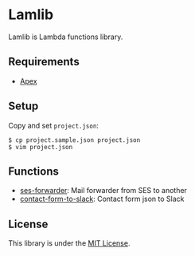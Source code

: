 # Lamlib

Lamlib is Lambda functions library.

## Requirements

- [Apex](http://apex.run/)

## Setup

Copy and set `project.json`:

```
$ cp project.sample.json project.json
$ vim project.json
```

## Functions

- [ses-forwarder](https://github.com/kouhei-fuji/lamlib/tree/master/functions/ses-forwarder): Mail forwarder from SES to another
- [contact-form-to-slack](https://github.com/kouhei-fuji/lamlib/tree/master/functions/contact-form-to-slack): Contact form json to Slack

## License

This library is under the [MIT License](https://opensource.org/licenses/MIT).
